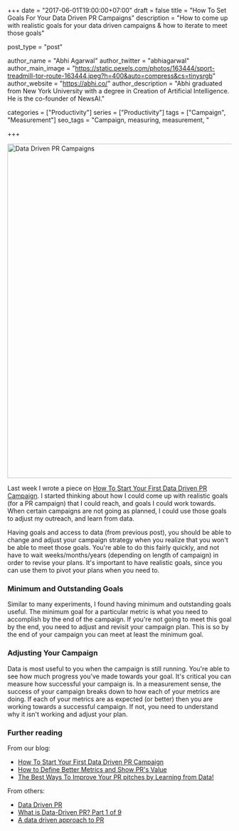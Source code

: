 +++
date = "2017-06-01T19:00:00+07:00"
draft = false
title = "How To Set Goals For Your Data Driven PR Campaigns"
description = "How to come up with realistic goals for your data driven campaigns & how to iterate to meet those goals"

post_type = "post"

author_name = "Abhi Agarwal"
author_twitter = "abhiagarwal"
author_main_image = "https://static.pexels.com/photos/163444/sport-treadmill-tor-route-163444.jpeg?h=400&auto=compress&cs=tinysrgb"
author_website = "https://abhi.co/"
author_description = "Abhi graduated from New York University with a degree in Creation of Artificial Intelligence. He is the co-founder of NewsAI."

categories = ["Productivity"]
series = ["Productivity"]
tags = ["Campaign", "Measurement"]
seo_tags = "Campaign, measuring, measurement, "

+++

<img src="https://static.pexels.com/photos/163444/sport-treadmill-tor-route-163444.jpeg" width="750px" alt="Data Driven PR Campaigns">

Last week I wrote a piece on [How To Start Your First Data Driven PR Campaign](https://www.newsai.co/blog/how-to-start-your-data-driven-campaign/). I started thinking about how I could come up with realistic goals (for a PR campaign) that I could reach, and goals I could work towards. When certain campaigns are not going as planned, I could use those goals to adjust my outreach, and learn from data.

Having goals and access to data (from previous post), you should be able to change and adjust your campaign strategy when you realize that you won't be able to meet those goals. You're able to do this fairly quickly, and not have to wait weeks/months/years (depending on length of campaign) in order to revise your plans. It's important to have realistic goals, since you can use them to pivot your plans when you need to.

### Minimum and Outstanding Goals

Similar to many experiments, I found having minimum and outstanding goals useful. The minimum goal for a particular metric is what you need to accomplish by the end of the campaign. If you're not going to meet this goal by the end, you need to adjust and revisit your campaign plan. This is so by the end of your campaign you can meet at least the minimum goal.

### Adjusting Your Campaign

Data is most useful to you when the campaign is still running. You're able to see how much progress you've made towards your goal. It's critical you can measure how successful your campaign is. In a measurement sense, the success of your campaign breaks down to how each of your metrics are doing. If each of your metrics are as expected (or better) then you are working towards a successful campaign. If not, you need to understand why it isn't working and adjust your plan.

### Further reading

From our blog:

- [How To Start Your First Data Driven PR Campaign](https://www.newsai.co/blog/how-to-start-your-data-driven-campaign/)
- [How to Define Better Metrics and Show PR's Value](https://www.newsai.co/blog/defining-metrics/)
- [The Best Ways To Improve Your PR pitches by Learning from Data!](https://www.newsai.co/blog/measuring-pitch-success/)

From others:

- [Data Driven PR](https://toplinecomms.com/sectors/b2b-technology-pr-agency/data-driven-pr-strategy)
- [What is Data-Driven PR? Part 1 of 9](http://www.shiftcomm.com/blog/data-driven-pr-part-1-9/)
- [A data driven approach to PR](https://generalassemb.ly/online/videos/a-data-driven-approach-to-pr)
